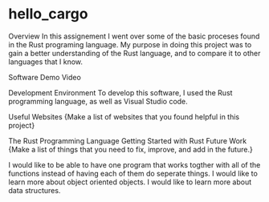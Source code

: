 # hello_cargo
Overview
In this assignement I went over some of the basic proceses found in the Rust programing language. My purpose in doing this project was to gain a better understanding of the Rust language, and to compare it to other languages that I know.

Software Demo Video

Development Environment
To develop this software, I used the Rust programming language, as well as Visual Studio code.

Useful Websites
{Make a list of websites that you found helpful in this project}

The Rust Programming Language
Getting Started with Rust
Future Work
{Make a list of things that you need to fix, improve, and add in the future.}

I would like to be able to have one program that works togther with all of the functions instead of having each of them do seperate things.
I would like to learn more about object oriented objects.
I would like to learn more about data structures.
